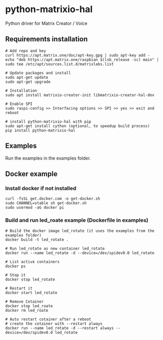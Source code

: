 # python-matrixio-hal
Python driver for Matrix Creator / Voice

## Requirements installation
```
# Add repo and key
curl https://apt.matrix.one/doc/apt-key.gpg | sudo apt-key add -
echo "deb https://apt.matrix.one/raspbian $(lsb_release -sc) main" | sudo tee /etc/apt/sources.list.d/matrixlabs.list

# Update packages and install
sudo apt-get update
sudo apt-get upgrade

# Installation
sudo apt install matrixio-creator-init libmatrixio-creator-hal-dev

# Enable SPI
sudo raspi-config >> Interfacing options >> SPI >> yes >> exit and reboot

# install python-matrixio-hal with pip
sudo apt-get install cython (optional, to speedup build process)
pip install python-matrixio-hal
```

## Examples

Run the examples in the examples folder.

## Docker example

### Install docker if not installed
```
curl -fsSL get.docker.com -o get-docker.sh
sudo CHANNEL=stable sh get-docker.sh
sudo usermod -aG docker pi
```

### Build and run led\_roate example (Dockerfile in examples)
```
# Build the docker image led_rotate (it uses the examples from the examples folder)
docker build -t led_rotate .

# Run led_rotate as new container led_rotate
docker run --name led_rotate -d --device=/dev/spidev0.0 led_rotate

# List active containers
docker ps

# Stop it
docker stop led_rotate

# Restart it
docker start led_rotate

# Remove Cotainer
docker stop led_roate
docker rm led_roate

# Auto restart cotainer after a reboot
# create the cotainer with --restart always
docker run --name led_rotate -d --restart always --device=/dev/spidev0.0 led_rotate
```
